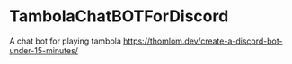 # TambolaChatBOTForDiscord
 A chat bot for playing tambola
 https://thomlom.dev/create-a-discord-bot-under-15-minutes/
